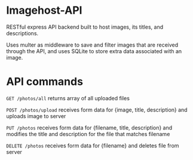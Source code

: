 # Imagehost-API
RESTful express API backend built to host images, its titles, and descriptions.

Uses multer as middleware to save and filter images that are received through the API, and uses SQLite to store extra data associated with an image.

# API commands
`GET /photos/all` returns array of all uploaded files

`POST /photos/upload` receives form data for {image, title, description} and uploads image to server

`PUT /photos` receives form data for {filename, title, description} and modifies the title and description for the file that matches filename

`DELETE /photos` receives form data for {filename} and deletes file from server
